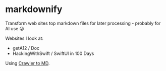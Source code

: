 # markdownify

Transform web sites top markdown files for later processing - probably for AI use 😜

Websites I look at:

* getA12 / Doc
* HackingWithSwift / SwiftUI in 100 Days

Using [Crawler to MD](https://github.com/obeone/crawler-to-md?utm_source=chatgpt.com).

